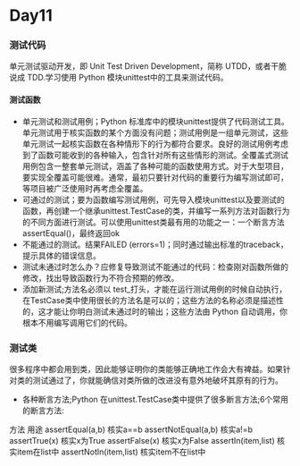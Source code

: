 # Day11
### 测试代码
单元测试驱动开发，即 Unit Test Driven Development，简称 UTDD，或者干脆说成 TDD.学习使用 Python 模块unittest中的工具来测试代码。
#### 测试函数
- 单元测试和测试用例；Python 标准库中的模块unittest提供了代码测试工具。单元测试用于核实函数的某个方面没有问题；测试用例是一组单元测试，这些单元测试一起核实函数在各种情形下的行为都符合要求。良好的测试用例考虑到了函数可能收到的各种输入，包含针对所有这些情形的测试。全覆盖式测试用例包含一整套单元测试，涵盖了各种可能的函数使用方式。对于大型项目，要实现全覆盖可能很难。通常，最初只要针对代码的重要行为编写测试即可，等项目被广泛使用时再考虑全覆盖。
- 可通过的测试；要为函数编写测试用例，可先导入模块unittest以及要测试的函数，再创建一个继承unittest.TestCase的类，并编写一系列方法对函数行为的不同方面进行测试。可以使用unittest类最有用的功能之一：一个断言方法assertEqual()，最终返回ok
- 不能通过的测试。结果FAILED (errors=1)；同时通过输出标准的traceback，提示具体的错误信息。
- 测试未通过时怎么办？应修复导致测试不能通过的代码：检查刚对函数所做的修改，找出导致函数行为不符合预期的修改。
- 添加新测试;方法名必须以 test_打头，才能在运行测试用例的时候自动执行，在TestCase类中使用很长的方法名是可以的；这些方法的名称必须是描述性的，这才能让你明白测试未通过时的输出；这些方法由 Python 自动调用，你根本不用编写调用它们的代码。

### 测试类
很多程序中都会用到类，因此能够证明你的类能够正确地工作会大有裨益。如果针对类的测试通过了，你就能确信对类所做的改进没有意外地破坏其原有的行为。
- 各种断言方法;Python 在unittest.TestCase类中提供了很多断言方法;6个常用的断言方法:

方法	用途
assertEqual(a,b)	核实a==b
assertNotEqual(a,b)	核实a!=b
assertTrue(x)	核实x为True
assertFalse(x)	核实x为False
assertIn(item,list)	核实item在list中
assertNotIn(item,list)	核实item不在list中